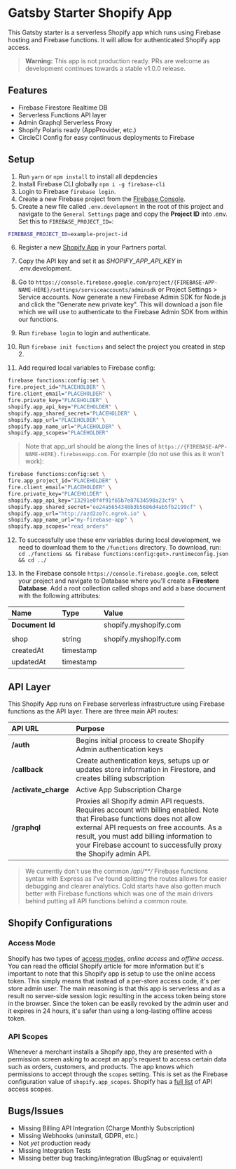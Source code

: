 # Gatsby Starter Shopify App

This Gatsby starter is a serverless Shopify app which runs using Firebase hosting and Firebase functions. It will allow for authenticated Shopify app access.

> **Warning:** This app is not production ready. PRs are welcome as development continues towards a stable v1.0.0 release.

## Features
- Firebase Firestore Realtime DB
- Serverless Functions API layer
- Admin Graphql Serverless Proxy
- Shopify Polaris ready (AppProvider, etc.)
- CircleCI Config for easy continuous deployments to Firebase

## Setup
1. Run `yarn` or `npm install` to install all depdencies
2. Install Firebase CLI globally `npm i -g firebase-cli`
3. Login to Firebase `firebase login`.
4. Create a new Firebase project from the [Firebase Console](https://console.firebase.google.com/).
5. Create a new file called `.env.development` in the root of this project and navigate to the `General Settings` page and copy the **Project ID** into .env. Set this to `FIREBASE_PROJECT_ID=`:

```bash
FIREBASE_PROJECT_ID=example-project-id
```

6. Register a new [Shopify App](https://partners.shopify.com) in your Partners portal.
7. Copy the API key and set it as *SHOPIFY_APP_API_KEY* in .env.development.
8. Go to `https://console.firebase.google.com/project/{FIREBASE-APP-NAME-HERE}/settings/serviceaccounts/adminsdk` or Project Settings > Service accounts. Now generate a new Firebase Admin SDK for Node.js and click the "Generate new private key". This will download a json file which we will use to authenticate to the Firebase Admin SDK from within our functions.

9. Run `firebase login` to login and authenticate.
10. Run `firebase init functions` and select the project you created in step 2.
11. Add required local variables to Firebase config:

```bash
firebase functions:config:set \
fire.project_id="PLACEHOLDER" \
fire.client_email="PLACEHOLDER" \
fire.private_key="PLACEHOLDER" \
shopify.app_api_key="PLACEHOLDER" \
shopify.app_shared_secret="PLACEHOLDER" \
shopify.app_url="PLACEHOLDER" \
shopify.app_name_url="PLACEHOLDER" \
shopify.app_scopes="PLACEHOLDER"
```

> Note that app_url should be along the lines of `https://{FIREBASE-APP-NAME-HERE}.firebaseapp.com`. For example (do not use this as it won't work):

```bash
firebase functions:config:set \
fire.app_project_id="PLACEHOLDER" \
fire.client_email="PLACEHOLDER" \
fire.private_key="PLACEHOLDER" \
shopify.app_api_key="13291e0f4f91f65b7e87634598a23cf9" \
shopify.app_shared_secret="ee24a5654348b3b5686d4ab5fb2199cf" \
shopify.app_url="http://azd2ze7c.ngrok.io" \
shopify.app_name_url="my-firebase-app" \
shopify.app_scopes="read_orders"
```

12. To successfully use these env variables during local development, we need to download them to the `/functions` directory. To download, run: `cd ./functions && firebase functions:config:get>.runtimeconfig.json && cd ../`

13. In the Firebase console `https://console.firebase.google.com`, select your project and navigate to Database where you'll create a **Firestore Database**. Add a root collection called shops and add a base document with the following attributes:

| Name | Type | Value |
| :- | :- | :- |
| **Document Id** | | shopify.myshopify.com |
| |  |
| shop | string | shopify.myshopify.com |
| createdAt | timestamp | |
| updatedAt | timestamp | |

## API Layer

This Shopify App runs on Firebase serverless infrastructure using Firebase functions as the API layer. There are three main API routes:

| API URL | Purpose |
| :- | :- |
| **/auth** | Begins initial process to create Shopify Admin authentication keys |
| **/callback** | Create authentication keys, setups up or updates store information in Firestore, and creates billing subscription |
| **/activate_charge** | Active App Subscription Charge |
| **/graphql** | Proxies all Shopify admin API requests. Requires account with billing enabled. Note that Firebase functions does not allow external API requests on free accounts. As a result, you must add billing information to your Firebase account to successfully proxy the Shopify admin API. |

> We currently don't use the common */api/**/* Firebase functions syntax with Express as I've found splitting the routes allows for easier debugging and clearer analytics. Cold starts have also gotten much better with Firebase functions which was one of the main drivers behind putting all API functions behind a common route.

## Shopify Configurations

### Access Mode

Shopify has two types of [access modes](https://help.shopify.com/en/api/getting-started/authentication/oauth/api-access-modes), *online access* and *offline access*. You can read the official Shopify article for more information but it's important to note that this Shopify app is setup to use the online access token. This simply means that instead of a per-store access code, it's per store admin user. The main reasoning is that this app is serverless and as a result no server-side session logic resulting in the access token being store in the browser. Since the token can be easily revoked by the admin user and it expires in 24 hours, it's safer than using a long-lasting offline access token.

### API Scopes

Whenever a merchant installs a Shopify app, they are presented with a permission screen asking to accept an app's request to access certain data such as orders, customers, and products. The app knows which permissions to accept through the `scopes` setting. This is set as the Firebase configuration value of `shopify.app_scopes`. Shopify has a [full list](https://help.shopify.com/en/api/getting-started/authentication/oauth/scopes) of API access scopes.

## Bugs/Issues
- Missing Billing API Integration (Charge Monthly Subscription)
- Missing Webhooks (uninstall, GDPR, etc.)
- Not *yet* production ready
- Missing Integration Tests
- Missing better bug tracking/integration (BugSnag or equivalent)